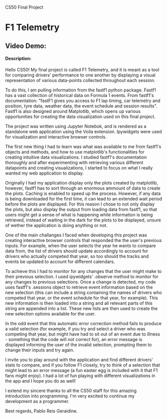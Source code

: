 CS50 Final Project
# F1 Telemetry
## Video Demo:  <URL HERE>
#### Description:
  
  Hello CS50! My final project is called F1 Telemetry, and it is meant as a tool for comparing drivers' performance to one another by displaying a visual representation of various data-points collected throughout each session.
  
  To do this, I am pulling information from the fastf1 python package. Fastf1 has a vast collection of historical data on Formula 1 events. From fastf1's documentation: "fastF1 gives you access to F1 lap timing, car telemetry and position, tyre data, weather data, the event schedule and session results". Fastf1 is also designed around Matplotlib, which opens up various opportunities for creating the data visualization used on this final project. 
  
  The project was written using Jupyter Notebok, and is rendered as a standalone web application using the Voila extension. Ipywidgets were used for visualization and interactive browser controls. 
  
  The first new thing I had to learn was what was available to me from fastf1's objects and methods, and how to use matplotlib's functionalities for creating intuitive data visualizations. I studied fastf1's documentation thoroughly and after experimenting with retrieving various different datapoints and creating visualizations, I started to focus on what I really wanted my web application to display.
  
  Originally I had my application display only the plots created by matplotlib, however, fastf1 has to sort through an enormous ammount of data to create the plots. Caching is enabled to speed up the process. However, if any data is being downloaded for the first time, it can lead to an extended wait period before the plots are displayed. For this reason I chose to not only display the plots, but also display the output from loading data from fastf1, so that users might get a sense of what is happening while information is being retrieved, instead of waiting in the dark for the plots to be displayed, unsure of wether the application is doing anything or not.
  
  One of the main challanges I faced when developing this project was creating interactive browser controls that responded the the user's previous inputs. For example, when the user selects the year he wants to compare data from, the list of drivers should update accordingly to account for drivers who actually competed that year, so too should the tracks and events be updated to account for different calendars. 
  
  To achieve this I had to monitor for any changes that the user might make to their previous selection. I used ipywidgets' .observe method to monitor for any changes to previous selections.  Once a change is detected, my code uses fastf1's .sessions object to retrieve event information based on the new selection (this can include a string containing the names of drivers who competed that year, or the event schedule for that year, for example). This new information is then loaded into a string and all relevant parts of this string are appended into a list. These new lists are then used to create the new selection options available for the user.
  
  In the odd event that this automatic error correction method fails to produce a valid selection (for example, if you try and select a driver who was competing that year, but might have had to sit out of an event due to illness - something that the code will not correct for), an error message is displayed informing the user of the invalid selection, prompting them to change their inputs and try again. 
  
  I invite you to play around with the application and find different drivers' stats to compare, and if you follow F1 closely, try to think of a selection that might lead to an error message (a fun easter egg is included with it that F1 fans might enjoy). I had a lot of fun playing with different visualizations in the app and I hope you do as well!
  
  I extend my sincere thanks to all the CS50 staff for this amazing introduction into programming. I'm very excited to continue my development as a programmer. 
  
  Best regards,
  Pablo Reis Geraidine.
 
  
